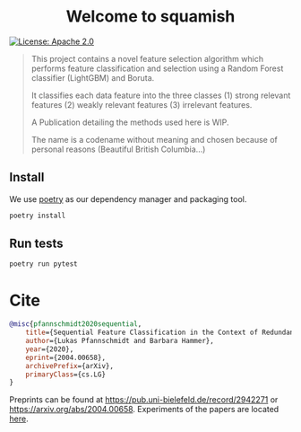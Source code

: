 <h1 align="center">Welcome to squamish </h1>
<p>
  <a href="#" target="_blank">
    <img alt="License: Apache 2.0" src="https://img.shields.io/badge/License-Apache_2.0-yellow.svg" />
  </a>
</p>

> This project contains a novel feature selection algorithm which performs feature classification and selection using a Random Forest classifier (LightGBM) and Boruta.
> 
> It classifies each data feature into the three classes (1) strong relevant features (2) weakly relevant features (3) irrelevant features.
> 
>A Publication detailing the methods used here is WIP.
>
> The name is a codename without meaning and chosen because of personal reasons (Beautiful British Columbia...)


## Install
We use [poetry](https://python-poetry.org/) as our dependency manager and packaging tool.

```sh
poetry install
```

## Run tests

```sh
poetry run pytest
```

# Cite

```bibtex
@misc{pfannschmidt2020sequential,
    title={Sequential Feature Classification in the Context of Redundancies},
    author={Lukas Pfannschmidt and Barbara Hammer},
    year={2020},
    eprint={2004.00658},
    archivePrefix={arXiv},
    primaryClass={cs.LG}
}
```
Preprints can be found at https://pub.uni-bielefeld.de/record/2942271 or https://arxiv.org/abs/2004.00658.
Experiments of the papers are located [here](https://github.com/lpfann/squamish_experiments).
